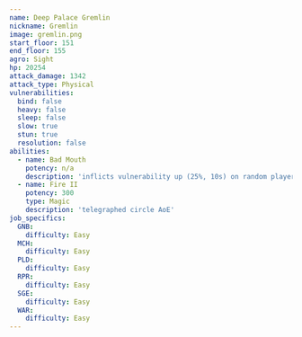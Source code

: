 ```yaml
---
name: Deep Palace Gremlin
nickname: Gremlin
image: gremlin.png
start_floor: 151
end_floor: 155
agro: Sight
hp: 20254
attack_damage: 1342
attack_type: Physical
vulnerabilities:
  bind: false
  heavy: false
  sleep: false
  slow: true
  stun: true
  resolution: false
abilities:
  - name: Bad Mouth
    potency: n/a
    description: 'inflicts vulnerability up (25%, 10s) on random player'
  - name: Fire II
    potency: 300
    type: Magic
    description: 'telegraphed circle AoE'
job_specifics:
  GNB:
    difficulty: Easy
  MCH:
    difficulty: Easy
  PLD:
    difficulty: Easy
  RPR:
    difficulty: Easy
  SGE:
    difficulty: Easy
  WAR:
    difficulty: Easy
---
```

